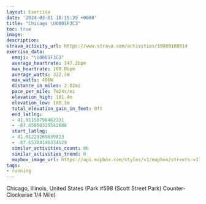 ```yaml
---
layout: Exercise
date: '2024-03-01 18:15:39 +0000'
title: "Chicago \U0001F3C3"
toc: true
image:
description:
strava_activity_url: https://www.strava.com/activities/10869160814
exercise_data:
  emoji: "\U0001F3C3"
  average_heartrate: 147.2bpm
  max_heartrate: 169.0bpm
  average_watts: 322.3W
  max_watts: 496W
  distance_in_miles: 2.02mi
  pace_per_mile: 7m24s/mi
  elevation_high: 181.4m
  elevation_low: 180.1m
  total_elevation_gain_in_feet: 0ft
  end_latlng:
  - 41.91150798462331
  - -87.65050325542688
  start_latlng:
  - 41.91229269839823
  - -87.65304146334529
  similar_activities_count: 86
  similar_activities_trend: 0
  mapbox_image_url: https://api.mapbox.com/styles/v1/mapbox/streets-v11/static/path-5+787af2-1.0(g%7Bx~Fpl~uOAiCPc%40Ca%40n%40aAh%40gARqABk%40Ag%40DMPYC_ABAZ%3F%40EAOEwDA_F%3F_CEcBDsAEiC%40c%40CWBOFKDCZBbA%3FVFFFDjAEhC%40%60%40DXFLXVJBpAGb%40QLSDO%3FUA%7BAEuAKUOQKCUCS%3FaALOLOZANBj%40A%7CBBVDLTTPDbBINKLQHY%3FUEoBE%7B%40M%5BIKKGs%40%40u%40JMDIJO%5C%40%60AAjABl%40HVLRNJRBxAKNKLQDO%40SGsDIUOQSIUAg%40Bi%40HQLKTC%5E%40fB%40z%40H%5ELNPH%7C%40%40XARENKLOFO%3FSEiDEYGOOO%5BIKAi%40Dw%40AKAc%40MgBDIDCF%3FPFjAH%60HChC%40%7CB%3FlADfBKhAGHS%3F%40VAf%40BbA),pin-s-s+e5b22e(-87.65145,41.91172),pin-s-f+89ae00(-87.64886999999993,41.91099999999997)/auto/800x800?access_token=pk.eyJ1Ijoiam9zaGJlY2ttYW4iLCJhIjoiY205eWR2aDd1MWZ6djJrbXc4a3M0bWZleiJ9.XiG9OWkNcZk2QzjJbxLB4A
tags:
- running
---
```




Chicago, Illinois, United States (Park #598 (Scott Street Park) Counter-Clockwise 1/4 Mile)
